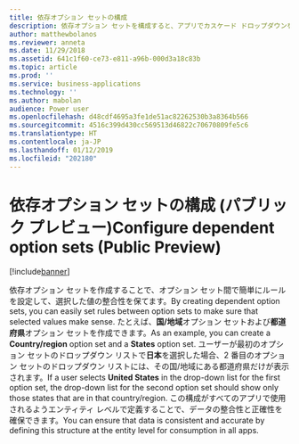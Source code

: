```yaml
---
title: 依存オプション セットの構成
description: 依存オプション セットを構成すると、アプリでカスケード ドロップダウンを提供し、ドロップダウン間で簡単なデータ検証を行えます。
author: matthewbolanos
ms.reviewer: anneta
ms.date: 11/29/2018
ms.assetid: 641c1f60-ce73-e811-a96b-000d3a18c83b
ms.topic: article
ms.prod: ''
ms.service: business-applications
ms.technology: ''
ms.author: mabolan
audience: Power user
ms.openlocfilehash: d48cdf4695a3fe1de51ac82262530b3a8364b566
ms.sourcegitcommit: 4516c399d430cc569513d46822c70670809fe5c6
ms.translationtype: HT
ms.contentlocale: ja-JP
ms.lasthandoff: 01/12/2019
ms.locfileid: "202180"
---
```

# <a name="configure-dependent-option-sets-public-preview"></a><span data-ttu-id="be0a5-103">依存オプション セットの構成 (パブリック プレビュー)</span><span class="sxs-lookup"><span data-stu-id="be0a5-103">Configure dependent option sets (Public Preview)</span></span>


[!include[banner](../../includes/banner.md)]

<span data-ttu-id="be0a5-104">依存オプション セットを作成することで、オプション セット間で簡単にルールを設定して、選択した値の整合性を保てます。</span><span class="sxs-lookup"><span data-stu-id="be0a5-104">By creating dependent option sets, you can easily set rules between option sets to make sure that selected values make sense.</span></span> <span data-ttu-id="be0a5-105">たとえば、**国/地域**オプション セットおよび**都道府県**オプション セットを作成できます。</span><span class="sxs-lookup"><span data-stu-id="be0a5-105">As an example, you can create a **Country/region** option set and a **States** option set.</span></span> <span data-ttu-id="be0a5-106">ユーザーが最初のオプション セットのドロップダウン リストで**日本**を選択した場合、2 番目のオプション セットのドロップダウン リストには、その国/地域にある都道府県だけが表示されます。</span><span class="sxs-lookup"><span data-stu-id="be0a5-106">If a user selects **United States** in the drop-down list for the first option set, the drop-down list for the second option set should show only those states that are in that country/region.</span></span> <span data-ttu-id="be0a5-107">この構成がすべてのアプリで使用されるようエンティティ レベルで定義することで、データの整合性と正確性を確保できます。</span><span class="sxs-lookup"><span data-stu-id="be0a5-107">You can ensure that data is consistent and accurate by defining this structure at the entity level for consumption in all apps.</span></span>
